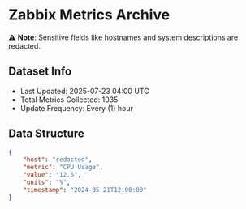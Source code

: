 # Zabbix Metrics Archive

⚠️ **Note**: Sensitive fields like hostnames and system descriptions are redacted.

## Dataset Info
- Last Updated: 2025-07-23 04:00 UTC
- Total Metrics Collected: 1035
- Update Frequency: Every (1) hour

## Data Structure
```json
{
    "host": "redacted",
    "metric": "CPU Usage",
    "value": "12.5",
    "units": "%",
    "timestamp": "2024-05-21T12:00:00"
}
```
